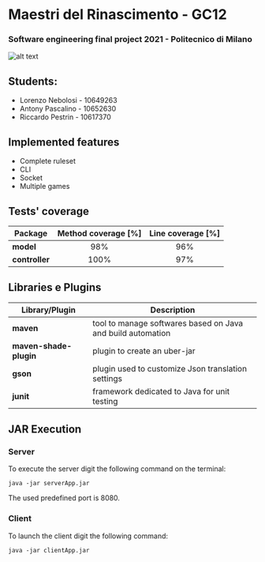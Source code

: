 # Maestri del Rinascimento - GC12
### Software engineering final project 2021 - Politecnico di Milano

![alt text](https://github.com/pasca99/ing-sw-2021-pascalino-pestrin-nebolosi/blob/main/Copertina-Maestri-del-Rinascimento-Logo.jpg)
## Students:
* Lorenzo Nebolosi - 10649263
* Antony Pascalino - 10652630
* Riccardo Pestrin - 10617370

## Implemented features
* Complete ruleset
* CLI
* Socket
* Multiple games 

## Tests' coverage
|Package|Method coverage [%]|Line coverage [%]|
|--------------|:------------:|:-----------------:|
|__model__|98%|96%|
|__controller__|100%|97%|

## Libraries e Plugins
|Library/Plugin|Description|
|--------------|-----------|
|__maven__|tool to manage softwares based on Java and build automation|
|__maven-shade-plugin__|plugin to create an uber-jar|
|__gson__|plugin used to customize Json translation settings|
|__junit__|framework dedicated to Java for unit testing|



## JAR Execution
### Server

To execute the server digit the following command on the terminal:

```
java -jar serverApp.jar 
```

The used predefined port is 8080.

### Client

To launch the client digit the following command:

```
java -jar clientApp.jar
```






